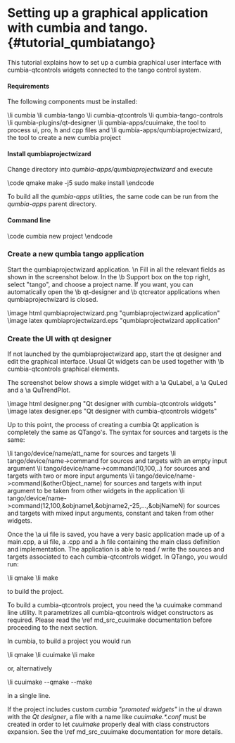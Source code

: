 # Setting up a graphical application with cumbia and tango. {#tutorial_qumbiatango}

This tutorial explains how to set up a cumbia graphical user interface with cumbia-qtcontrols widgets connected to the 
tango control system.

#### Requirements

The following components must be installed:

\li cumbia
\li cumbia-tango
\li cumbia-qtcontrols
\li qumbia-tango-controls
\li qumbia-plugins/qt-designer
\li qumbia-apps/cuuimake, the tool to process ui, pro, h and cpp files and
\li qumbia-apps/qumbiaprojectwizard, the tool to create a new cumbia project

#### Install qumbiaprojectwizard

Change directory into *qumbia-apps/qumbiaprojectwizard* and execute

\code
qmake
make -j5
sudo make install
\endcode

To build all the *qumbia-apps* utilities, the same code can be run from the *qumbia-apps* parent directory.

#### Command line

\code
cumbia new project 
\endcode

### Create a new qumbia tango application

Start the qumbiaprojectwizard application.
\n Fill in all the relevant fields as shown in the screenshot below. In the \b Support box on the top right, select "tango", and choose a project name.
If you want, you can automatically open the \b qt-designer and \b qtcreator applications when 
qumbiaprojectwizard is closed. 

\image html qumbiaprojectwizard.png "qumbiaprojectwizard application"
\image latex qumbiaprojectwizard.eps "qumbiaprojectwizard application"

### Create the UI with qt designer
If not launched by the qumbiaprojectwizard app, start the qt designer and edit the graphical interface. Usual Qt widgets can be used together with 
\b cumbia-qtcontrols graphical elements.

The screenshot below shows a simple widget with a \a QuLabel, a \a QuLed and a \a QuTrendPlot.

\image html designer.png "Qt designer with cumbia-qtcontrols widgets"
\image latex designer.eps "Qt designer with cumbia-qtcontrols widgets"

Up to this point, the process of creating a cumbia Qt application is completely the same as QTango's. The syntax for sources and targets is the same:

\li tango/device/name/att_name for sources and targets
\li tango/device/name->command for sources and targets with an empty input argument 
\li tango/device/name->command(10,100,..) for sources and targets with two or more input arguments
\li tango/device/name->command(&otherObject_name)  for sources and targets with input argument to be taken from other widgets in the application
\li tango/device/name->command(12,100,&objname1,&objname2,-25,...,&objNameN)  for sources and targets with mixed input arguments, constant and taken from other widgets.

Once the \a ui file is saved, you have a very basic application made up of a main.cpp, a ui file, a .cpp and a .h file containing the main class definition and implementation.
The application is able to read / write the sources and targets associated to each cumbia-qtcontrols widget. In QTango, you would run:

\li qmake
\li make

to build the project.

To build a cumbia-qtcontrols project, you need the \a cuuimake command line utility. It parametrizes all cumbia-qtcontrols widget constructors as required.
Please read the \ref md_src_cuuimake documentation before proceeding to the next section.

In cumbia, to build a project you would run

\li qmake
\li cuuimake
\li make

or, alternatively

\li cuuimake --qmake --make

in a single line.

If the project includes custom *cumbia "promoted widgets"*  in the *ui* drawn with the *Qt designer*, a file with a name like <em>cuuimake.*.conf</em> must be created in order to let
*cuuimake* properly deal with class constructors expansion. See the \ref md_src_cuuimake documentation for more details.






